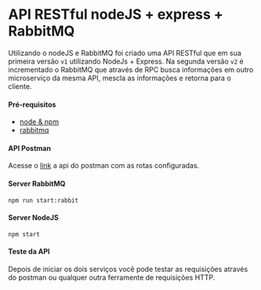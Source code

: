 # API RESTful nodeJS + express + RabbitMQ

Utilizando o nodeJS e RabbitMQ foi criado uma API RESTful que em sua primeira versão `v1` utilizando NodeJs + Express. Na segunda versão `v2` é incrementado o RabbitMQ que através de RPC busca informações em outro microserviço da mesma API, mescla as informações e retorna para o cliente.

#### Pré-requisitos

* [node & npm](https://nodejs.org)
* [rabbitmq](https://www.rabbitmq.com/)

#### API Postman

Acesse o [link](https://documenter.getpostman.com/view/877405/S1EJXLrE) a api do postman com as rotas configuradas.

#### Server RabbitMQ

`npm run start:rabbit`


#### Server NodeJS

`npm start`

#### Teste da API

Depois de iniciar os dois serviços você pode testar as requisições através do postman ou qualquer outra ferramente de requisições HTTP.
